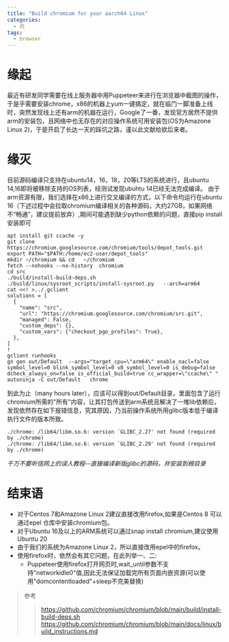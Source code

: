 ```yaml
---
title: "Build chromium for your aarch64 Linux"
categories:
  - 坑
tags:
  - browser
---
```

# 缘起
最近有研发同学需要在线上服务器中用Puppeteer来进行在浏览器中截图的操作，于是乎需要安装chrome，x86的机器上yum一键搞定，就在临门一脚准备上线时，突然发现线上还有arm的机器在运行，Google了一番，发现官方居然不提供arm的安装包，且网络中也无存在的对应操作系统可用安装包(OS为Amazone Linux 2)，于是开启了长达一天的踩坑之路，谨以此文献给欲后来者。

# 缘灭
目前源码编译只支持在ubuntu14，16，18，20等LTS的系统进行，且ubuntu 14,16即将被移除支持的OS列表，经测试发现ubuhtu 14已经无法完成编译。
由于arm资源有限，我们选择在x86上进行交叉编译的方式，以下命令均运行在ubuntu 16（下述过程中会拉取chromium编译相关的各种源码，大约27GB，如果网络不“畅通”，建议提前放弃）,期间可能遇到缺少python依赖的问题，直接pip install安装即可
```shell
apt install git ccache -y
git clone https://chromium.googlesource.com/chromium/tools/depot_tools.git
export PATH="$PATH:/home/ec2-user/depot_tools"
mkdir ~/chromium && cd   ~/chromium
fetch --nohooks --no-history  chromium
cd src
./build/install-build-deps.sh
./build/linux/sysroot_scripts/install-sysroot.py   --arch=arm64
cat <<! >../.gclient
solutions = [
  {
    "name": "src",
    "url": "https://chromium.googlesource.com/chromium/src.git",
    "managed": False,
    "custom_deps": {},
    "custom_vars": {"checkout_pgo_profiles": True},
  },
]
!
gclient runhooks
gn gen out/Default  --args="target_cpu=\"arm64\" enable_nacl=false symbol_level=0 blink_symbol_level=0 v8_symbol_level=0 is_debug=false dcheck_always_on=false is_official_build=true cc_wrapper=\"ccache\" "
autoninja -C out/Default   chrome
```
到此为止（many hours later），应该可以得到out/Default目录，里面包含了运行chromium所需的"所有"内容，让其打包传送到arm系统且解决了一堆lib依赖后，发现依然存在如下报错信息，究其原因，乃当前操作系统所用glibc版本低于编译执行文件的版本所致。

```[ec2-user@allen chromium-arm64]$ ./chrome
./chrome: /lib64/libm.so.6: version `GLIBC_2.27' not found (required by ./chrome)
./chrome: /lib64/libm.so.6: version `GLIBC_2.29' not found (required by ./chrome)
```
*千万不要听信网上的误人教程--直接编译新版glibc的源码，并安装到根目录*

# 结束语
* 对于Centos 7和Amazone Linux 2建议直接改用firefox,如果是Centos 8 可以通过epel 仓库中安装chromium包。
* 对于Ubuntu 16及以上的ARM系统可以通过snap install chromium,建议使用Ubuntu 20
* 由于我们的系统为Amazone Linux 2，所以直接改用epel中的firefox。
* 使用firefox时，依然会有其它问题，在此列举一、二:
  - Puppeteer使用firefox打开网页时,wait_until参数不支持"networkidle0"值,因此无法保证加载完所有页面内嵌资源(可以使用"domcontentloaded"+sleep不完美替换)

> 参考
> > https://github.com/chromium/chromium/blob/main/build/install-build-deps.sh
> > https://github.com/chromium/chromium/blob/main/docs/linux/build_instructions.md
<script src="{{ "/assets/js/mermaid.min.js" | relative_url }}"></script>
